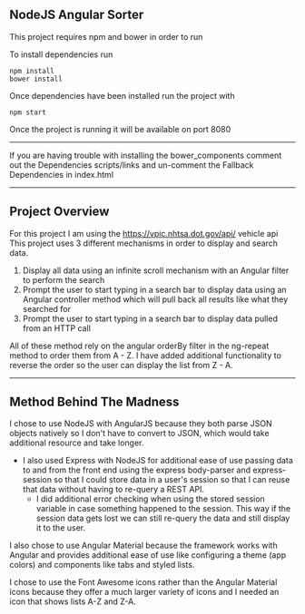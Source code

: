 ## NodeJS Angular Sorter ##
This project requires npm and bower in order to run 

To install dependencies run

    npm install
    bower install

Once dependencies have been installed run the project with

    npm start
Once the project is running it will be available on port 8080

----------


If you are having trouble with installing the bower_components comment out the Dependencies scripts/links and un-comment the Fallback Dependencies in index.html


----------

## Project Overview ##
For this project I am using the https://vpic.nhtsa.dot.gov/api/ vehicle api
This project uses 3 different mechanisms in order to display and search data.

 1. Display all data using an infinite scroll mechanism with an Angular filter to perform the search
 2. Prompt the user to start typing in a search bar to display data using an Angular controller method which will pull back all results like what they searched for
 3. Prompt the user to start typing in a search bar to display data pulled from an HTTP call

All of these method rely on the angular orderBy filter in the ng-repeat method to order them from A - Z. I have added additional functionality to reverse the order so the user can display the list from Z - A.


----------


## Method Behind The Madness ##

I chose to use NodeJS with AngularJS because they both parse JSON objects natively so I don't have to convert to JSON, which would take additional resource and take longer.

 - I also used Express with NodeJS for additional ease of use passing data to and from the front end using the express body-parser and express-session so that I could store data in a user's session so that I can reuse that data without having to re-query a REST API.
	 - I did additional error checking when using the stored session variable in case something happened to the session. This way if the session data gets lost we can still re-query the data and still display it to the user.

I also chose to use Angular Material because the framework works with Angular and provides additional ease of use like configuring a theme (app colors) and components like tabs and styled lists.

I chose to use the Font Awesome icons rather than the Angular Material icons because they offer a much larger variety of icons and I needed an icon that shows lists A-Z and Z-A.

